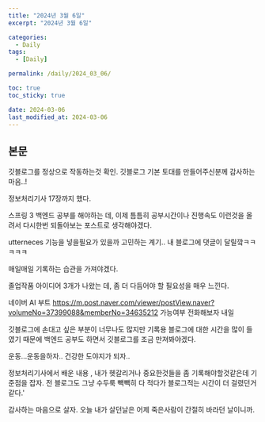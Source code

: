 ```yaml
---
title: "2024년 3월 6일"
excerpt: "2024년 3월 6일"

categories:
  - Daily
tags:
  - [Daily]

permalink: /daily/2024_03_06/

toc: true
toc_sticky: true

date: 2024-03-06
last_modified_at: 2024-03-06
---
```


##  본문
깃블로그를 정상으로 작동하는것 확인. 깃블로그 기본 토대를 만들어주신분께 감사하는마음..!

정보처리기사 17장까지 했다.

스프링 3 백엔드 공부를 해야하는 데, 이제 틈틈히 공부시간이나 진행속도 이런것을 올려서 다시한번 되돌아보는 포스트로 생각해야겠다.

utterneces 기능을 넣을필요가 있을까 고민하는 계기.. 내 블로그에 댓글이 달릴깤ㅋㅋㅋㅋㅋ  

매일매일 기록하는 습관을 가져야겠다.

졸업작품 아이디어 3개가 나왔는 데, 좀 더 다듬어야 할 필요성을 매우 느낀다.

네이버 AI 부트
https://m.post.naver.com/viewer/postView.naver?volumeNo=37399088&memberNo=34635212
가능여부 전화해보자 내일

깃블로그에 손대고 싶은 부분이 너무나도 많지만 기록용 블로그에 대한 시간을 많이 들였기 때문에 백엔드 공부도 하면서 깃블로그를 조금 만져봐야겠다.

운동...운동을하자.. 건강한 도야지가 되자..

정보처리기사에서 배운 내용 , 내가 헷갈리거나 중요한것들을 좀 기록해야할것같은데 기준점을 잡자. 전 블로그도 그냥 수두룩 빽빽히 다 적다가 블로그적는 시간이 더 걸렸던거같다.'

감사하는 마음으로 살자. 오늘 내가 살던날은 어제 죽은사람이 간절히 바라던 날이니까.
